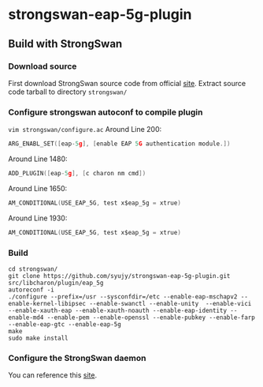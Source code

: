 # strongswan-eap-5g-plugin
## Build with StrongSwan

### Download source

First download StrongSwan source code from official [site](https://www.strongswan.org/download.html).
Extract source code tarball to directory `strongswan/`

### Configure strongswan autoconf to compile plugin

`vim strongswan/configure.ac`
Around Line 200:
```c
ARG_ENABL_SET([eap-5g], [enable EAP 5G authentication module.])
```
Around Line 1480:
```c
ADD_PLUGIN([eap-5g], [c charon nm cmd])
``` 
Around Line 1650:
```c
AM_CONDITIONAL(USE_EAP_5G, test x$eap_5g = xtrue)
```
Around Line 1930:
```c
AM_CONDITIONAL(USE_EAP_5G, test x$eap_5g = xtrue)
```

### Build

```shell
cd strongswan/
git clone https://github.com/syujy/strongswan-eap-5g-plugin.git src/libcharon/plugin/eap_5g
autoreconf -i
./configure --prefix=/usr --sysconfdir=/etc --enable-eap-mschapv2 --enable-kernel-libipsec --enable-swanctl --enable-unity  --enable-vici --enable-xauth-eap --enable-xauth-noauth --enable-eap-identity --enable-md4 --enable-pem --enable-openssl --enable-pubkey --enable-farp --enable-eap-gtc --enable-eap-5g
make
sudo make install
```

### Configure the StrongSwan daemon

You can reference this [site](https://www.digitalocean.com/community/tutorials/how-to-set-up-an-ikev2-vpn-server-with-strongswan-on-ubuntu-18-04-2).
